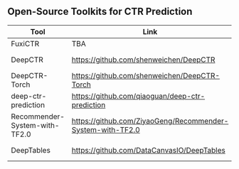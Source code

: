 ## Open-Source Toolkits for CTR Prediction


| Tool                          | Link                                                       | License    |
|-------------------------------|------------------------------------------------------------|------------|
| FuxiCTR                       | TBA                                                        | TBA        |
| DeepCTR                       | https://github.com/shenweichen/DeepCTR                     | Apache-2.0 |
| DeepCTR-Torch                 | https://github.com/shenweichen/DeepCTR-Torch               | Apache-2.0 |
| deep-ctr-prediction           | https://github.com/qiaoguan/deep-ctr-prediction            | N.A.       |
| Recommender-System-with-TF2.0 | https://github.com/ZiyaoGeng/Recommender-System-with-TF2.0 | MIT        |
| DeepTables                    | https://github.com/DataCanvasIO/DeepTables                 | Apache-2.0 |



